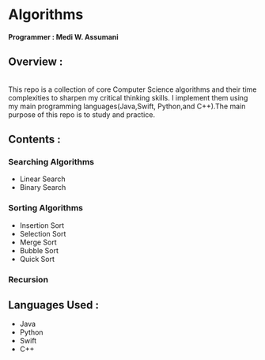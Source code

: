 # Algorithms </br>

#### Programmer : Medi W. Assumani
## Overview : 
</br>
This repo is a collection of core Computer Science algorithms and their time complexities to sharpen my critical thinking skills. I implement them using my main programming languages(Java,Swift, Python,and C++).The main purpose of this repo is to study and practice.

## Contents : </br>

### Searching Algorithms

* Linear Search 
* Binary Search


### Sorting Algorithms

* Insertion Sort
* Selection Sort
* Merge Sort
* Bubble Sort
* Quick Sort

### Recursion

## Languages Used : 

* Java
* Python
* Swift
* C++

